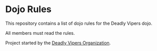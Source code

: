Dojo Rules
==========

This repository contains a list of dojo rules for the Deadly Vipers dojo.

All members must read the rules.

Project started by the [Deadly Vipers Organization]("https://github.com/deadlyvipers").
